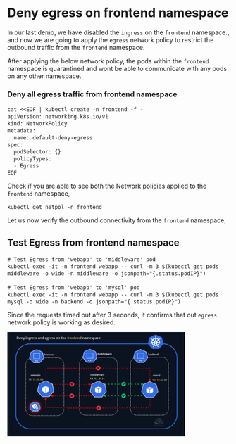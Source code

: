 # Deny egress on frontend namespace

In our last demo, we have disabled the `ingress` on the `frontend` namespace., and now we are going to apply the `egress` network policy to restrict the outbound traffic from the `frontend` namespace. 

After applying the below network policy, the pods within the `frontend` namespace is quarantined and wont be able to communicate with any pods on any other namespace. 

### Deny all egress traffic from frontend namespace
```
cat <<EOF | kubectl create -n frontend -f -
apiVersion: networking.k8s.io/v1
kind: NetworkPolicy
metadata:
  name: default-deny-egress
spec:
  podSelector: {}
  policyTypes:
  - Egress
EOF
```

Check if you are able to see both the Network policies applied to the `frontend` namespace,

```
kubectl get netpol -n frontend
```

Let us now verify the outbound connectivity from the `frontend` namespace,


## Test Egress from frontend namespace

```
# Test Egress from 'webapp' to 'middleware' pod
kubectl exec -it -n frontend webapp -- curl -m 3 $(kubectl get pods middleware -o wide -n middleware -o jsonpath="{.status.podIP}")

# Test Egress from 'webapp' to 'mysql' pod
kubectl exec -it -n frontend webapp -- curl -m 3 $(kubectl get pods mysql -o wide -n backend -o jsonpath="{.status.podIP}")

```

Since the requests timed out after 3 seconds, it confirms that out `egress` network policy is working as desired.

[<img src="img/deny-ingress-egress-on-frontend-ns.gif" width="80%" />](img/deny-ingress-egress-on-frontend-ns.gif)